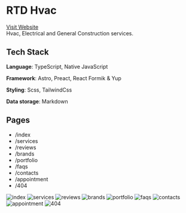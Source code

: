 # RTD Hvac

[Visit Website](https:/rtdhvac.netlify.app/)  
Hvac, Electrical and General Construction services.

## Tech Stack

**Language**:
TypeScript, Native JavaScript

**Framework**:
Astro, Preact, React Formik & Yup

**Styling**:
Scss, TailwindCss

**Data storage**:
Markdown

## Pages

- /index
- /services
- /reviews
- /brands
- /portfolio
- /faqs
- /contacts
- /appointment
- /404

![index](https://raw.githubusercontent.com/Leon740/rtd-hvac/refs/heads/main/public/pages/0_index.jpg?raw=true 'index')
![services](https://raw.githubusercontent.com/Leon740/rtd-hvac/refs/heads/main/public/pages/1_services.jpg?raw=true 'services')
![reviews](https://raw.githubusercontent.com/Leon740/rtd-hvac/refs/heads/main/public/pages/2_reviews.jpg?raw=true 'reviews')
![brands](https://raw.githubusercontent.com/Leon740/rtd-hvac/refs/heads/main/public/pages/3_brands.jpg?raw=true 'brands')
![portfolio](https://raw.githubusercontent.com/Leon740/rtd-hvac/refs/heads/main/public/pages/4_portfolio.jpg?raw=true 'portfolio')
![faqs](https://raw.githubusercontent.com/Leon740/rtd-hvac/refs/heads/main/public/pages/5_faqs.jpg?raw=true 'faqs')
![contacts](https://raw.githubusercontent.com/Leon740/rtd-hvac/refs/heads/main/public/pages/6_contacts.jpg?raw=true 'contacts')
![appointment](https://raw.githubusercontent.com/Leon740/rtd-hvac/refs/heads/main/public/pages/7_appointment.jpg?raw=true 'appointment')
![404](https://raw.githubusercontent.com/Leon740/rtd-hvac/refs/heads/main/public/pages/0_404.jpg?raw=true '404')

